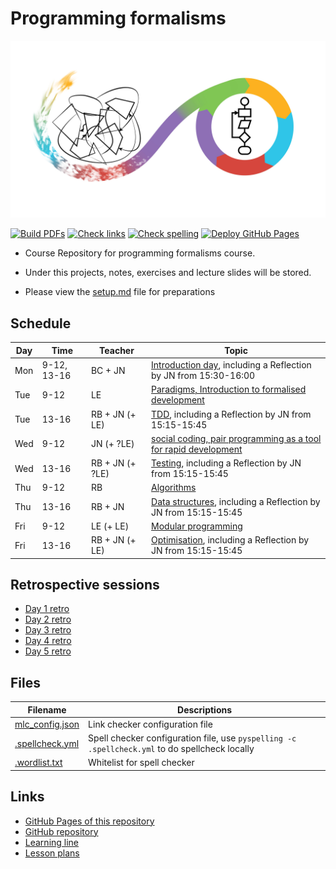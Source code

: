 # Programming formalisms

![](Formalism.png)

[![Build PDFs](https://github.com/UPPMAX/programming_formalisms/actions/workflows/build_pdfs.yaml/badge.svg?branch=main)](https://github.com/UPPMAX/programming_formalisms/actions/workflows/build_pdfs.yaml)
[![Check links](https://github.com/UPPMAX/programming_formalisms/actions/workflows/check_links.yaml/badge.svg?branch=main)](https://github.com/UPPMAX/programming_formalisms/actions/workflows/check_links.yaml)
[![Check spelling](https://github.com/UPPMAX/programming_formalisms/actions/workflows/check_spelling.yaml/badge.svg?branch=main)](https://github.com/UPPMAX/programming_formalisms/actions/workflows/check_spelling.yaml)
[![Deploy GitHub Pages](https://github.com/UPPMAX/programming_formalisms/actions/workflows/jekyll-gh-pages.yml/badge.svg?branch=main)](https://github.com/UPPMAX/programming_formalisms/actions/workflows/jekyll-gh-pages.yml)

- Course Repository for programming formalisms course.
- Under this projects, notes, exercises and lecture slides will be stored.

- Please view the [setup.md](setup.md) file for preparations

## Schedule

Day | Time       | Teacher       | Topic
----|------------|---------------|----------------------------------------------------
Mon |9-12, 13-16 |BC + JN        | [Introduction day](https://uppmax.github.io/programming_formalisms_intro/index.html), including a Reflection by JN from 15:30-16:00 
Tue |9-12        |LE             | [Paradigms, Introduction to formalised development](DevelopmentDesign/README.md) 
Tue |13-16       |RB + JN (+ LE) | [TDD](tdd/README.md), including a Reflection by JN from 15:15-15:45
Wed |9-12        |JN      (+ ?LE)| [social coding, pair programming as  a tool for rapid development](https://github.com/UPPMAX/programming_formalisms/tree/main/common-practices)
Wed |13-16       |RB + JN (+ ?LE)| [Testing](tdd/README.md), including a Reflection by JN from 15:15-15:45
Thu |9-12        |RB             | [Algorithms](https://uppsala.instructure.com/courses/69215/pages/introduction-to-algorithms-and-datastructures?module_item_id=502918)
Thu |13-16       |RB + JN        | [Data structures](tdd/README.md), including a Reflection by JN from 15:15-15:45
Fri |9-12        |LE      (+ LE) | [Modular programming](https://github.com/UPPMAX/programming_formalisms/blob/main/DevelopmentDesign/Modular_Programming.pdf)
Fri |13-16       |RB + JN (+ LE) | [Optimisation](optimisation/README.md), including a Reflection by JN from 15:15-15:45

## Retrospective sessions

* [Day 1 retro](https://miro.com/app/board/uXjVMGFbuDc=/?share_link_id=331302708095)
* [Day 2 retro](https://miro.com/app/board/uXjVMGFbuPc=/?share_link_id=378898143874)
* [Day 3 retro](https://miro.com/app/board/uXjVMGFbuLA=/?share_link_id=773461339385)
* [Day 4 retro](https://miro.com/app/board/uXjVMGFbuUY=/?share_link_id=502732078544)
* [Day 5 retro](https://miro.com/app/board/uXjVMGFbuW8=/?share_link_id=125486410202)

## Files

Filename                            |Descriptions
------------------------------------|---------------------------------------------------------------------------------------
[mlc_config.json](mlc_config.json)  |Link checker configuration file
[.spellcheck.yml](.spellcheck.yml)  |Spell checker configuration file, use `pyspelling -c .spellcheck.yml` to do spellcheck locally
[.wordlist.txt](.wordlist.txt)      |Whitelist for spell checker

## Links

 * [GitHub Pages of this repository](https://uppmax.github.io/programming_formalisms/)
 * [GitHub repository](https://github.com/UPPMAX/programming_formalisms)
 * [Learning line](learning_line.md)
 * [Lesson plans](lesson_plans/README.md)
